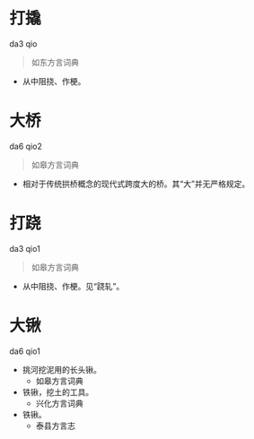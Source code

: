 # 打撬
da3 qio
> 如东方言词典
- 从中阻挠、作梗。

# 大桥
da6 qio2
> 如皋方言词典
- 相对于传统拱桥概念的现代式跨度大的桥。其“大”并无严格规定。

# 打跷
da3 qio1
> 如皋方言词典
- 从中阻挠、作梗。见“跷轧”。

# 大锹
da6 qio1
+ 挑河挖泥用的长头锹。
  * 如皋方言词典
+ 铁锹，挖土的工具。
  * 兴化方言词典
+ 铁锹。
  * 泰县方言志
